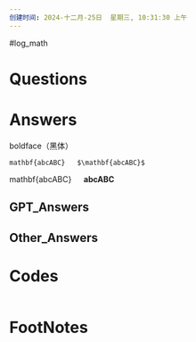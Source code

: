 ```yaml
---
创建时间: 2024-十二月-25日  星期三, 10:31:30 上午
---
```

#log_math 

# Questions


# Answers
boldface（黑体）

    mathbf{abcABC}   $\mathbf{abcABC}$

mathbf{abcABC}   $\mathbf{abcABC}$
## GPT_Answers


## Other_Answers


# Codes

```python

```



# FootNotes